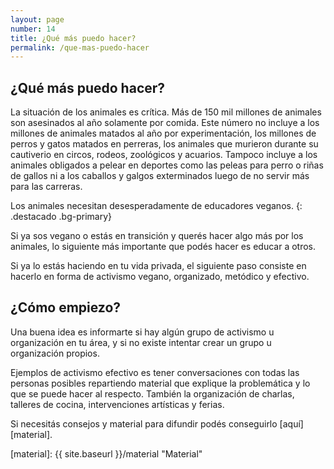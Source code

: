 ```yaml
---
layout: page
number: 14
title: ¿Qué más puedo hacer?
permalink: /que-mas-puedo-hacer
---
```


## ¿Qué más puedo hacer?

La situación de los animales es crítica. Más de 150 mil millones de animales son asesinados al año solamente por comida. Este número no incluye a los millones de animales matados al año por experimentación, los millones de perros y gatos matados en perreras, los animales que murieron durante su cautiverio en circos, rodeos, zoológicos y acuarios. Tampoco incluye a los animales obligados a pelear en deportes como las peleas para perro o riñas de gallos ni a los caballos y galgos exterminados luego de no servir más para las carreras.

Los animales necesitan desesperadamente de educadores veganos.
{: .destacado .bg-primary}
 
Si ya sos vegano o estás en transición y querés hacer algo más por los animales, lo siguiente más importante que podés hacer es educar a otros.

Si ya lo estás haciendo en tu vida privada, el siguiente paso consiste en hacerlo en forma de activismo vegano, organizado, metódico y efectivo.


## ¿Cómo empiezo? 

Una buena idea es informarte si hay algún grupo de activismo u organización en tu área, y si no existe intentar crear un grupo u organización propios.

Ejemplos de activismo efectivo es tener conversaciones con todas las personas posibles repartiendo material que explique la problemática y lo que se puede hacer al respecto. También la organización de charlas, talleres de cocina, intervenciones artísticas y ferias.

Si necesitás consejos y material para difundir podés conseguirlo [aquí][material].

[material]: {{ site.baseurl }}/material "Material"